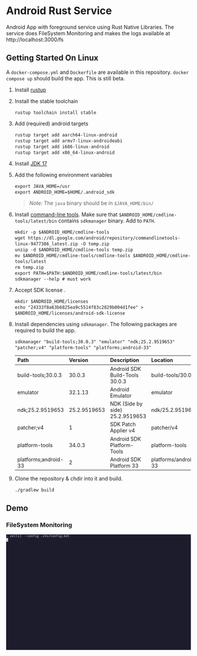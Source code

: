 # Android Rust Service

Android App with foreground service using Rust Native Libraries. The service
does FileSystem Monitoring and makes the logs available at
http://localhost:3000/fs

## Getting Started On Linux

A `docker-compose.yml` and `Dockerfile` are available in this repository.
`docker compose up` should build the app. This is still beta.

1. Install [rustup](https://rustup.rs)
2. Install the stable toolchain
    ```shell
    rustup toolchain install stable
    ```

3. Add (required) android targets
    ```shell
    rustup target add aarch64-linux-android
    rustup target add armv7-linux-androideabi
    rustup target add i686-linux-android
    rustup target add x86_64-linux-android
    ```
4. Install [JDK 17](https://www.oracle.com/java/technologies/javase/jdk17-archive-downloads.html)
5. Add the following environment variables
    ```shell
    export JAVA_HOME=/usr
    export ANDROID_HOME=$HOME/.android_sdk
    ```
    > _Note:_ The `java` binary should be in `$JAVA_HOME/bin/`

6. Install [command-line tools](https://developer.android.com/studio). Make sure that 
    `$ANDROID_HOME/cmdline-tools/latest/bin` contains `sdkmanager` binary. Add
    to `PATH`.
    ```shell
    mkdir -p $ANDROID_HOME/cmdline-tools
    wget https://dl.google.com/android/repository/commandlinetools-linux-9477386_latest.zip -O temp.zip
    unzip -d $ANDROID_HOME/cmdline-tools temp.zip
    mv $ANDROID_HOME/cmdline-tools/cmdline-tools $ANDROID_HOME/cmdline-tools/latest 
    rm temp.zip
    export PATH=$PATH:$ANDROID_HOME/cmdline-tools/latest/bin
    sdkmanager --help # must work
    ```

7. Accept SDK license .
    ```shell
    mkdir $ANDROID_HOME/licenses
    echo "24333f8a63b6825ea9c5514f83c2829b004d1fee" > $ANDROID_HOME/licenses/android-sdk-license
    ```

8. Install dependencies using `sdkmanager`. The following packages are required to build the app. 
    ```shell
    sdkmanager "build-tools;30.0.3" "emulator" "ndk;25.2.9519653" "patcher;v4" "platform-tools" "platforms;android-33"
    ```

    | Path                 | Version      | Description                     | Location             |
    | -------------------- | ------------ | ------------------------------- | -------------------- |
    | build-tools;30.0.3   | 30.0.3       | Android SDK Build-Tools 30.0.3  | build-tools/30.0.3   |
    | emulator             | 32.1.13      | Android Emulator                | emulator             |
    | ndk;25.2.9519653     | 25.2.9519653 | NDK (Side by side) 25.2.9519653 | ndk/25.2.9519653     |
    | patcher;v4           | 1            | SDK Patch Applier v4            | patcher/v4           |
    | platform-tools       | 34.0.3       | Android SDK Platform-Tools      | platform-tools       |
    | platforms;android-33 | 2            | Android SDK Platform 33         | platforms/android-33 |

9. Clone the repository & chdir into it and build.
    ```shell
    ./gradlew build
    ```

## Demo

### FileSystem Monitoring

<img alt="FS Monitoring" src="demo/fs.gif" />
